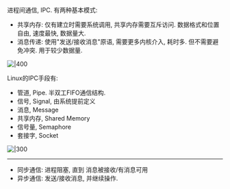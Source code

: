 进程间通信, IPC. 有两种基本模式:
- 共享内存: 仅有建立时需要系统调用, 共享内存需要互斥访问. 数据格式和位置自由, 速度最快, 数据量大.
- 消息传递: 使用"发送/接收消息"原语, 需要更多内核介入, 耗时多. 但不需要避免冲突. 用于较少数据量.

![|400](Pasted%20image%2020230619184828.png)

Linux的IPC手段有:
- 管道, Pipe. 半双工FIFO通信结构.
- 信号, Signal, 由系统提前定义
- 消息, Message
- 共享内存, Shared Memory
- 信号量, Semaphore
- 套接字, Socket

![|300](Pasted%20image%2020230619201928.png)

***

- 同步通信: 进程阻塞, 直到 消息被接收/有消息可用
- 异步通信: 发送/接收消息, 并继续操作.